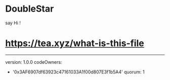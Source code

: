 # DoubleStar
say Hi !
# https://tea.xyz/what-is-this-file
---
version: 1.0.0
codeOwners:
  - '0x3AF6907df63923c47161033A1f00d807E3f1b5A4'
quorum: 1
